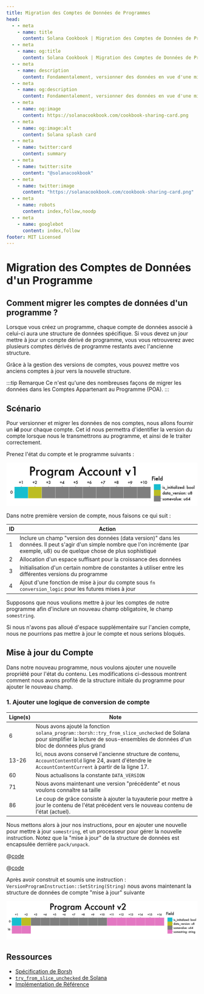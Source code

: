 ```yaml
---
title: Migration des Comptes de Données de Programmes
head:
  - - meta
    - name: title
      content: Solana Cookbook | Migration des Comptes de Données de Programmes
  - - meta
    - name: og:title
      content: Solana Cookbook | Migration des Comptes de Données de Programmes
  - - meta
    - name: description
      content: Fondamentalement, versionner des données en vue d'une migration signifie créer une référence unique pour un ensemble de données. Cette référence peut prendre la forme d'une requête, d'un ID ou, plus couramment, d'un identifiant de date. Découvrez la Sérialisation et plus d'Ingrédients pour votre plat dans le Solana cookbook.
  - - meta
    - name: og:description
      content: Fondamentalement, versionner des données en vue d'une migration signifie créer une référence unique pour un ensemble de données. Cette référence peut prendre la forme d'une requête, d'un ID ou, plus couramment, d'un identifiant de date. Découvrez la Sérialisation et plus d'Ingrédients pour votre plat dans le Solana cookbook.
  - - meta
    - name: og:image
      content: https://solanacookbook.com/cookbook-sharing-card.png
  - - meta
    - name: og:image:alt
      content: Solana splash card
  - - meta
    - name: twitter:card
      content: summary
  - - meta
    - name: twitter:site
      content: "@solanacookbook"
  - - meta
    - name: twitter:image
      content: "https://solanacookbook.com/cookbook-sharing-card.png"
  - - meta
    - name: robots
      content: index,follow,noodp
  - - meta
    - name: googlebot
      content: index,follow
footer: MIT Licensed
---
```


# Migration des Comptes de Données d'un Programme

## Comment migrer les comptes de données d'un programme ?

Lorsque vous créez un programme, chaque compte de données associé à celui-ci aura une structure de données spécifique. Si vous devez un jour mettre à jour un compte dérivé de programme, vous vous retrouverez avec plusieurs comptes dérivés de programme restants avec l'ancienne structure.

Grâce à la gestion des versions de comptes, vous pouvez mettre vos anciens comptes à jour vers la nouvelle structure.

:::tip Remarque
Ce n'est qu'une des nombreuses façons de migrer les données dans les Comptes Appartenant au Programme (POA).
:::

## Scénario

Pour versionner et migrer les données de nos comptes, nous allons fournir un **id** pour chaque compte. Cet id nous permettra d'identifier la version du compte lorsque nous le transmettrons au programme, et ainsi de le traiter correctement.

Prenez l'état du compte et le programme suivants :

<img src="./data-migration/pav1.png" alt="Program Account v1">

<SolanaCodeGroup>
  <SolanaCodeGroupItem title="Account" active>

  <template v-slot:default>

@[code](@/code/data-migration/account-v0.en.rs)

  </template>

  <template v-slot:preview>

@[code](@/code/data-migration/account-v0.preview.en.rs)

  </template>

  </SolanaCodeGroupItem>

<SolanaCodeGroupItem title="Instruction" active>

  <template v-slot:default>

@[code](@/code/data-migration/rust.instruction.en.rs)

  </template>

  <template v-slot:preview>

@[code](@/code/data-migration/rust.instruction.preview.en.rs)

  </template>

  </SolanaCodeGroupItem>

<SolanaCodeGroupItem title="Processor" active>

  <template v-slot:default>

@[code](@/code/data-migration/rust.processor.en.rs)

  </template>

  <template v-slot:preview>

@[code](@/code/data-migration/rust.processor.preview.en.rs)

  </template>

  </SolanaCodeGroupItem>

</SolanaCodeGroup>

Dans notre première version de compte, nous faisons ce qui suit :

| ID | Action |
| - | - |
|1| Inclure un champ "version des données (data version)" dans les données. Il peut s'agir d'un simple nombre que l'on incrémente (par exemple, u8) ou de quelque chose de plus sophistiqué
|2| Allocation d'un espace suffisant pour la croissance des données
|3| Initialisation d'un certain nombre de constantes à utiliser entre les différentes versions du programme
|4| Ajout d'une fonction de mise à jour du compte sous `fn conversion_logic` pour les futures mises à jour

Supposons que nous voulions mettre à jour les comptes de notre programme afin d'inclure un nouveau champ obligatoire, le champ `somestring`.

Si nous n'avons pas alloué d'espace supplémentaire sur l'ancien compte, nous ne pourrions pas mettre à jour le compte et nous serions bloqués.

## Mise à jour du Compte

Dans notre nouveau programme, nous voulons ajouter une nouvelle propriété pour l'état du contenu. Les modifications ci-dessous montrent comment nous avons profité de la structure initiale du programme pour ajouter le nouveau champ.

### 1. Ajouter une logique de conversion de compte

<SolanaCodeGroup>
  <SolanaCodeGroupItem title="Account">

  <template v-slot:default>

@[code](@/code/data-migration/account-v1.en.rs)

  </template>

  <template v-slot:preview>

@[code](@/code/data-migration/account-v1.preview.en.rs)

  </template>

  </SolanaCodeGroupItem>
</SolanaCodeGroup>

| Ligne(s) | Note |
| ------- | - |
| 6 | Nous avons ajouté la fonction `solana_program::borsh::try_from_slice_unchecked` de Solana pour simplifier la lecture de sous-ensembles de données d'un bloc de données plus grand
| 13-26| Ici, nous avons conservé l'ancienne structure de contenu, `AccountContentOld` ligne 24, avant d'étendre le `AccountContentCurrent` à partir de la ligne 17.
| 60 | Nous actualisons la constante `DATA_VERSION`
| 71 | Nous avons maintenant une version "précédente" et nous voulons connaître sa taille
| 86 | Le coup de grâce consiste à ajouter la tuyauterie pour mettre à jour le contenu de l'état précédent vers le nouveau contenu de l'état (actuel).

Nous mettons alors à jour nos instructions, pour en ajouter une nouvelle pour mettre à jour `somestring`, et un processeur pour gérer la nouvelle instruction. Notez que la "mise à jour" de la structure de données est encapsulée derrière `pack/unpack`.

<CodeGroup>
  <CodeGroupItem title="Instruction">

@[code](@/code/data-migration/rust.instruction1.en.rs)

  </CodeGroupItem>

  <CodeGroupItem title="Processor">

@[code](@/code/data-migration/rust.processor1.en.rs)

  </CodeGroupItem>
</CodeGroup>

Après avoir construit et soumis une instruction : `VersionProgramInstruction::SetString(String)` nous avons maintenant la structure de données de compte "mise à jour" suivante

<img src="./data-migration/pav2.png" alt="Program Account v2">

## Ressources

* [Spécification de Borsh](https://borsh.io/)
* [`try_from_slice_unchecked` de Solana](https://github.com/solana-labs/solana/blob/master/sdk/program/src/borsh.rs#L67)
* [Implémentation de Référence](https://github.com/FrankC01/versioning-solana)